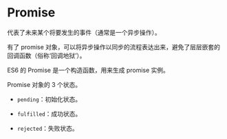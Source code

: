# Promise

代表了未来某个将要发生的事件（通常是一个异步操作）。

有了 promise 对象，可以将异步操作以同步的流程表达出来，避免了层层嵌套的回调函数（俗称‘回调地狱’）。

ES6 的 Promise 是一个构造函数，用来生成 promise 实例。

Promise 对象的 3 个状态。

- `pending`：初始化状态。

- `fulfilled`：成功状态。

- `rejected`：失败状态。
